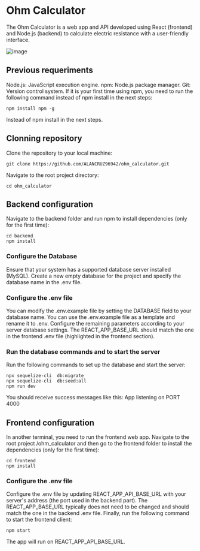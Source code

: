 # Ohm Calculator
The Ohm Calculator is a web app and API developed using React (frontend) and Node.js (backend) 
to calculate electric resistance with a user-friendly interface.

![image](https://github.com/ALANCRUZ96942/ohm_calculator/assets/65994761/7293c4c7-5e62-4fbf-a6e7-879afeb7c852)

## Previous requeriments
  Node.js: JavaScript execution engine.
  npm: Node.js package manager.
  Git: Version control system.
If it is your first time using npm, you need to run the following command instead of npm install in the next steps:
``` 
npm install npm -g
```
Instead of npm install in the next steps.

## Clonning repository
Clone the repository to your local machine:
```
git clone https://github.com/ALANCRUZ96942/ohm_calculator.git
```
Navigate to the root project directory:
``` 
cd ohm_calculator
```

## Backend configuration
Navigate to the backend folder and run npm to install dependencies (only for the first time):
``` 
cd backend
npm install
```

### Configure the Database
Ensure that your system has a supported database server installed (MySQL). 
Create a new empty database for the project and specify the database name in the .env file.

### Configure the .env file 
You can modify the .env.example file by setting the DATABASE field to your database name. 
You can use the .env.example file as a template and rename it to .env. 
Configure the remaining parameters according to your server database settings. 
The REACT_APP_BASE_URL should match the one in the frontend .env file (highlighted in the frontend section).

### Run the database commands and to start the server
Run the following commands to set up the database and start the server:
```
npx sequelize-cli  db:migrate
npx sequelize-cli  db:seed:all
npm run dev
```
You should receive success messages like this:
App listening on PORT 4000

## Frontend configuration
In another terminal, you need to run the frontend web app. 
Navigate to the root project /ohm_calculator and then go to the frontend folder to install the dependencies (only for the first time):
```
cd frontend
npm install 
```

### Configure the .env file 
Configure the .env file by updating REACT_APP_API_BASE_URL with your server's address (the port used in the backend part). 
The REACT_APP_BASE_URL typically does not need to be changed and should match the one in the backend .env file.
Finally, run the following command to start the frontend client:
```
npm start 
```
The app will run on REACT_APP_API_BASE_URL.


